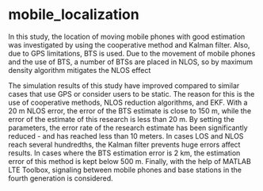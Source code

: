 # mobile_localization
In this study, the location of moving mobile phones with good estimation was investigated by using the cooperative method and Kalman filter. Also, due to GPS limitations, BTS is used. Due to the movement of mobile phones and the use of BTS, a number of BTSs are placed in NLOS, so by maximum density algorithm mitigates the NLOS effect

The simulation results of this study have improved compared to similar cases that use GPS or consider users to be static. The reason for this is the use of cooperative methods, NLOS reduction algorithms, and EKF. With a 20 m NLOS error, the error of the BTS estimate is close to 150 m, while the error of the estimate of this research is less than 20 m. By setting the parameters, the error rate of the research estimate has been significantly reduced - and has reached less than 10 meters. In cases LOS and NLOS reach several hundredths, the Kalman filter prevents huge errors affect results. In cases where the BTS estimation error is 2 km, the estimation error of this method is kept below 500 m. Finally, with the help of MATLAB LTE Toolbox, signaling between mobile phones and base stations in the fourth generation is considered.
